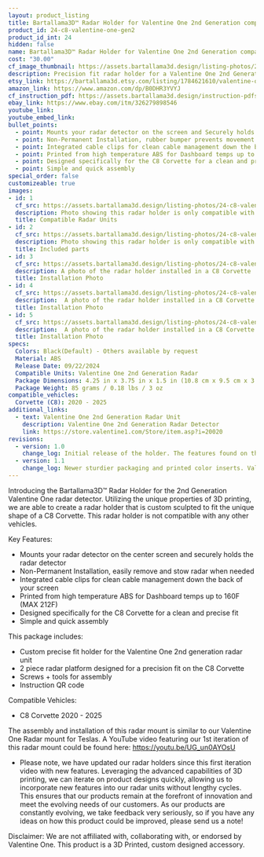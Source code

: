 ```yaml
---
layout: product_listing
title: Bartallama3D™ Radar Holder for Valentine One 2nd Generation compatible with C8 Corvette
product_id: 24-c8-valentine-one-gen2
product_id_int: 24
hidden: false
name: Bartallama3D™ Radar Holder for Valentine One 2nd Generation compatible with C8 Corvette
cost: "30.00"
cf_image_thumbnail: https://assets.bartallama3d.design/listing-photos/24-c8-valentine-one-gen2/1.jpg
description: Precision fit radar holder for a Valentine One 2nd Generation designed to fit the C8 Corvette
etsy_link: https://bartallama3d.etsy.com/listing/1784621610/valentine-one-2nd-generation-corvette-c8
amazon_link: https://www.amazon.com/dp/B0DHR3YVYJ
cf_instruction_pdf: https://assets.bartallama3d.design/instruction-pdfs/Bartallama3D-Radar-Holder-Assembly-Instructions.pdf
ebay_link: https://www.ebay.com/itm/326279898546
youtube_link: 
youtube_embed_link:
bullet_points:
  - point: Mounts your radar detector on the screen and Securely holds the radar detector
  - point: Non-Permanent Installation, rubber bumper prevents movement and enables easy removal for storage
  - point: Integrated cable clips for clean cable management down the back of your screen
  - point: Printed from high temperature ABS for Dashboard temps up to 160F (MAX 212F)
  - point: Designed specifically for the C8 Corvette for a clean and precise fit
  - point: Simple and quick assembly
special_order: false
customizeable: true
images:
- id: 1
  cf_src: https://assets.bartallama3d.design/listing-photos/24-c8-valentine-one-gen2/21.jpg
  description: Photo showing this radar holder is only compatible with the Valentine One 2nd Generation Radar
  title: Compatible Radar Units
- id: 2
  cf_src: https://assets.bartallama3d.design/listing-photos/24-c8-valentine-one-gen2/22.jpg
  description: Photo showing this radar holder is only compatible with the C8 Corvette
  title: Included parts
- id: 3
  cf_src: https://assets.bartallama3d.design/listing-photos/24-c8-valentine-one-gen2/31.jpg
  description: A photo of the radar holder installed in a C8 Corvette
  title: Installation Photo
- id: 4
  cf_src: https://assets.bartallama3d.design/listing-photos/24-c8-valentine-one-gen2/32.jpg
  description:  A photo of the radar holder installed in a C8 Corvette
  title: Installation Photo
- id: 5
  cf_src: https://assets.bartallama3d.design/listing-photos/24-c8-valentine-one-gen2/33.jpg
  description:  A photo of the radar holder installed in a C8 Corvette
  title: Installation Photo
specs:
  Colors: Black(Default) - Others available by request 
  Material: ABS
  Release Date: 09/22/2024
  Compatible Units: Valentine One 2nd Generation Radar
  Package Dimensions: 4.25 in x 3.75 in x 1.5 in (10.8 cm x 9.5 cm x 3.8cm) [HxWxD]
  Package Weight: 85 grams / 0.18 lbs / 3 oz
compatible_vehicles:
  Corvette (C8): 2020 - 2025
additional_links:
  - text: Valentine One 2nd Generation Radar Unit
    description: Valentine One 2nd Generation Radar Detector
    link: https://store.valentine1.com/Store/item.asp?i=20020
revisions:
  - version: 1.0
    change_log: Initial release of the holder. The features found on this holder are derived from our Tesla Radar Holder which has undergone 3 iterations. 
  - version: 1.1
    change_log: Newer sturdier packaging and printed color inserts. Valentine One Gen2 holder has been changed to an Insert/Glove type holder from a tray type holder making the part stronger. The part also features a satisfying click when inserting the radar unit into the holder and also supports rotation up to 30 degrees in either direction to support Model S/X vehicles along with custom modded screens that have a tilt attachment added. 
---
```


Introducing the Bartallama3D™ Radar Holder for the 2nd Generation Valentine One radar detector. Utilizing the unique properties of 3D printing, we are able to create a radar holder that is custom sculpted to fit the unique shape of a C8 Corvette. This radar holder is not compatible with any other vehicles. 

Key Features:
- Mounts your radar detector on the center screen and securely holds the radar detector
- Non-Permanent Installation, easily remove and stow radar when needed
- Integrated cable clips for clean cable management down the back of your screen
- Printed from high temperature ABS for Dashboard temps up to 160F (MAX 212F)
- Designed specifically for the C8 Corvette for a clean and precise fit
- Simple and quick assembly

This package includes:
- Custom precise fit holder for the Valentine One 2nd generation radar unit
- 2 piece radar platform designed for a precision fit on the C8 Corvette
- Screws + tools for assembly
- Instruction QR code

Compatible Vehicles:
- C8 Corvette 2020 - 2025

The assembly and installation of this radar mount is similar to our Valentine One Radar mount for Teslas. A YouTube video featuring our 1st iteration of this radar mount could be found here: https://youtu.be/UG_un0AYOsU

* Please note, we have updated our radar holders since this first iteration video with new features. Leveraging the advanced capabilities of 3D printing, we can iterate on product designs quickly, allowing us to incorporate new features into our radar units without lengthy cycles. This ensures that our products remain at the forefront of innovation and meet the evolving needs of our customers. As our products are constantly evolving, we take feedback very seriously, so if you have any ideas on how this product could be improved, please send us a note!

Disclaimer: We are not affiliated with, collaborating with, or endorsed by Valentine One. This product is a 3D Printed, custom designed accessory.